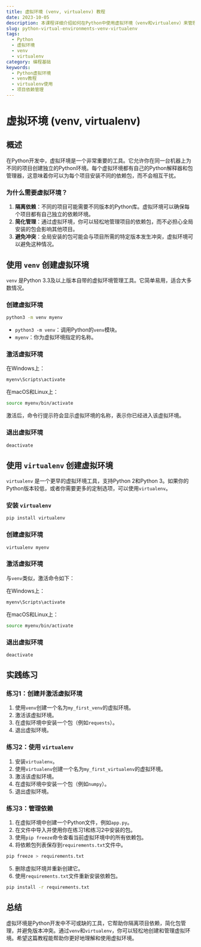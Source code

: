 ```yaml
---
title: 虚拟环境 (venv, virtualenv) 教程
date: 2023-10-05
description: 本课程详细介绍如何在Python中使用虚拟环境（venv和virtualenv）来管理项目依赖，确保开发环境的隔离和一致性。
slug: python-virtual-environments-venv-virtualenv
tags:
  - Python
  - 虚拟环境
  - venv
  - virtualenv
category: 编程基础
keywords:
  - Python虚拟环境
  - venv教程
  - virtualenv使用
  - 项目依赖管理
---
```


# 虚拟环境 (venv, virtualenv)

## 概述

在Python开发中，虚拟环境是一个非常重要的工具。它允许你在同一台机器上为不同的项目创建独立的Python环境。每个虚拟环境都有自己的Python解释器和包管理器，这意味着你可以为每个项目安装不同的依赖包，而不会相互干扰。

### 为什么需要虚拟环境？

1. **隔离依赖**：不同的项目可能需要不同版本的Python库。虚拟环境可以确保每个项目都有自己独立的依赖环境。
2. **简化管理**：通过虚拟环境，你可以轻松地管理项目的依赖包，而不必担心全局安装的包会影响其他项目。
3. **避免冲突**：全局安装的包可能会与项目所需的特定版本发生冲突，虚拟环境可以避免这种情况。

## 使用 `venv` 创建虚拟环境

`venv` 是Python 3.3及以上版本自带的虚拟环境管理工具。它简单易用，适合大多数情况。

### 创建虚拟环境

```bash
python3 -m venv myenv
```

- `python3 -m venv`：调用Python的`venv`模块。
- `myenv`：你为虚拟环境指定的名称。

### 激活虚拟环境

在Windows上：

```bash
myenv\Scripts\activate
```

在macOS和Linux上：

```bash
source myenv/bin/activate
```

激活后，命令行提示符会显示虚拟环境的名称，表示你已经进入该虚拟环境。

### 退出虚拟环境

```bash
deactivate
```

## 使用 `virtualenv` 创建虚拟环境

`virtualenv` 是一个更早的虚拟环境工具，支持Python 2和Python 3。如果你的Python版本较低，或者你需要更多的定制选项，可以使用`virtualenv`。

### 安装 `virtualenv`

```bash
pip install virtualenv
```

### 创建虚拟环境

```bash
virtualenv myenv
```

### 激活虚拟环境

与`venv`类似，激活命令如下：

在Windows上：

```bash
myenv\Scripts\activate
```

在macOS和Linux上：

```bash
source myenv/bin/activate
```

### 退出虚拟环境

```bash
deactivate
```

## 实践练习

### 练习1：创建并激活虚拟环境

1. 使用`venv`创建一个名为`my_first_venv`的虚拟环境。
2. 激活该虚拟环境。
3. 在虚拟环境中安装一个包（例如`requests`）。
4. 退出虚拟环境。

### 练习2：使用 `virtualenv`

1. 安装`virtualenv`。
2. 使用`virtualenv`创建一个名为`my_first_virtualenv`的虚拟环境。
3. 激活该虚拟环境。
4. 在虚拟环境中安装一个包（例如`numpy`）。
5. 退出虚拟环境。

### 练习3：管理依赖

1. 在虚拟环境中创建一个Python文件，例如`app.py`。
2. 在文件中导入并使用你在练习1和练习2中安装的包。
3. 使用`pip freeze`命令查看当前虚拟环境中的所有依赖包。
4. 将依赖包列表保存到`requirements.txt`文件中。

```bash
pip freeze > requirements.txt
```

5. 删除虚拟环境并重新创建它。
6. 使用`requirements.txt`文件重新安装依赖包。

```bash
pip install -r requirements.txt
```

## 总结

虚拟环境是Python开发中不可或缺的工具，它帮助你隔离项目依赖，简化包管理，并避免版本冲突。通过`venv`和`virtualenv`，你可以轻松地创建和管理虚拟环境。希望这篇教程能帮助你更好地理解和使用虚拟环境。